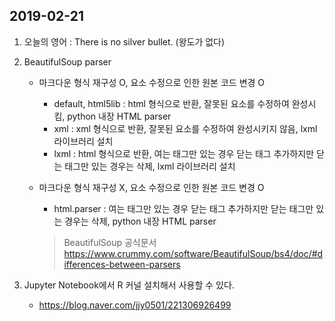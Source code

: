 ﻿
2019-02-21
--------------

1.  오늘의 영어 : There is no silver bullet. (왕도가 없다)

2. BeautifulSoup parser
	- 마크다운 형식 재구성 O, 요소 수정으로 인한 원본 코드 변경 O
		- default, html5lib : html 형식으로 반환, 잘못된 요소를 수정하여 완성시킴, python 내장 HTML parser
		- xml : xml 형식으로 반환, 잘못된 요소를 수정하여 완성시키지 않음, lxml 라이브러리 설치
		- lxml : html 형식으로 반환, 여는 태그만 있는 경우 닫는 태그 추가하지만 닫는 태그만 있는 경우는 삭제, lxml 라이브러리 설치

	- 마크다운 형식 재구성 X, 요소 수정으로 인한 원본 코드 변경 O
		- html.parser : 여는 태그만 있는 경우 닫는 태그 추가하지만 닫는 태그만 있는 경우는 삭제, 		python 내장 HTML parser

		> BeautifulSoup 공식문서 
		> https://www.crummy.com/software/BeautifulSoup/bs4/doc/#differences-between-parsers

3. Jupyter Notebook에서 R 커널 설치해서 사용할 수 있다. 
	- https://blog.naver.com/jjy0501/221306926499
